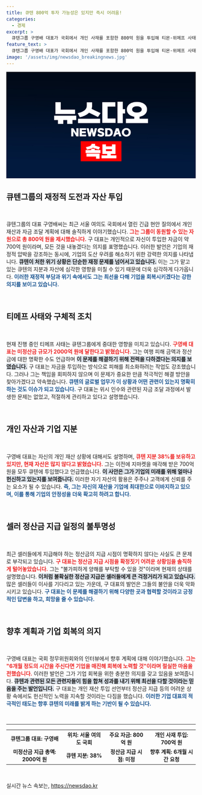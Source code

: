 ```yaml
---
title: 큐텐 800억 투자 가능성은 있지만 즉시 어려움!
categories:
  - 경제
excerpt: >
  큐텐그룹 구영배 대표가 국회에서 개인 사재를 포함한 800억 원을 투입해 티몬·위메프 사태를 해결하겠다고 밝혔습니다. 그러나 재산이 많지 않다며 정산금 지급 시점에 대한 어두운 전망을 전했습니다.
feature_text: >
  큐텐그룹 구영배 대표가 국회에서 개인 사재를 포함한 800억 원을 투입해 티몬·위메프 사태를 해결하겠다고 밝혔습니다. 그러나 재산이 많지 않다며 정산금 지급 시점에 대한 어두운 전망을 전했습니다.
image: '/assets/img/newsdao_breakingnews.jpg'
---
```


<p><img src="/assets/img/newsdao_breakingnews.jpg" alt="cryptoinkorea 속보" /></p>

<h2 data-ke-size="size26">큐텐그룹의 재정적 도전과 자산 투입</h2>  

<p data-ke-size="size16">&nbsp;</p>  

<p>큐텐그룹의 대표 구영배씨는 최근 서울 여의도 국회에서 열린 긴급 현안 질의에서 개인 재산과 자금 조달 계획에 대해 솔직하게 이야기했습니다. <b><span style="color: #ee2323;">그는 그룹이 동원할 수 있는 자원으로 총 800억 원을 제시했습니다.</span></b> 구 대표는 개인적으로 자신이 투입한 자금이 약 700억 원이라며, 모든 것을 내놓겠다는 의지를 표명했습니다. 이러한 발언은 기업의 재정적 압박을 강조하는 동시에, 기업의 도산 우려를 해소하기 위한 강력한 의지를 나타냅니다. <b><span style="background-color: #21538527;">큐텐이 처한 위기 상황은 단순한 재정 문제를 넘어서고 있습니다.</span></b> 이는 그가 맡고 있는 큐텐의 지분과 자산에 심각한 영향을 미칠 수 있기 때문에 더욱 심각하게 다가옵니다. <b><span style="color: #1a5490;">이러한 재정적 부담과 위기 속에서도 그는 최선을 다해 기업을 회복시키겠다는 강한 의지를 보이고 있습니다.</span></b>  </p>

<p data-ke-size="size16">&nbsp;</p>  

<h2 data-ke-size="size26">티메프 사태와 구체적 조치</h2>  

<p data-ke-size="size16">&nbsp;</p>  

<p>현재 진행 중인 티메프 사태는 큐텐그룹에게 중대한 영향을 미치고 있습니다. <b><span style="color: #ee2323;">구영배 대표는 미정산금 규모가 2000억 원에 달한다고 밝혔습니다.</span></b> 그는 여행 피해 금액과 정산금에 대한 명확한 수도 언급하며 <b><span style="background-color: #21538527;">이 문제를 해결하기 위해 전력을 다하겠다는 의지를 보였습니다.</span></b> 구 대표는 자금을 투입하는 방식으로 피해를 최소화하려는 작업도 강조했습니다. 그러나 그는 책임을 회피하지 않으며 이 문제가 중요한 만큼 적극적인 해결 방안을 찾아가겠다고 약속했습니다. <b><span style="color: #1a5490;">큐텐의 글로벌 업무가 이 상황과 어떤 관련이 있는지 명확히 하는 것도 이슈가 되고 있습니다.</span></b> 구 대표는 위시 인수와 관련된 자금 조달 과정에서 발생한 문제는 없었고, 적절하게 관리하고 있다고 설명했습니다.  </p>

<p data-ke-size="size16">&nbsp;</p>  

<h2 data-ke-size="size26">개인 자산과 기업 지분</h2>  

<p data-ke-size="size16">&nbsp;</p>  

<p>구영배 대표는 자신의 개인 재산 상황에 대해서도 설명하며, <b><span style="color: #ee2323;">큐텐 지분 38%를 보유하고 있지만, 현재 자산은 많지 않다고 밝혔습니다.</span></b> 그는 이전에 지마켓을 매각해 받은 700억 원을 모두 큐텐에 투입했다고 언급했습니다. <b><span style="background-color: #21538527;">이 사안은 그가 기업의 미래를 위해 얼마나 헌신하고 있는지를 보여줍니다.</span></b> 이러한 자기 자산의 활용은 주주나 고객에게 신뢰를 주는 요소가 될 수 있습니다. <b><span style="color: #1a5490;">즉, 그는 자신의 재산을 기업에 최대한으로 이바지하고 있으며, 이를 통해 기업의 안정성을 더욱 확고히 하려고 합니다.</span></b>  </p>

<p data-ke-size="size16">&nbsp;</p>  

<h2 data-ke-size="size26">셀러 정산금 지급 일정의 불투명성</h2>  

<p data-ke-size="size16">&nbsp;</p>  

<p>최근 셀러들에게 지급해야 하는 정산금의 지급 시점이 명확하지 않다는 사실도 큰 문제로 부각되고 있습니다. <b><span style="color: #ee2323;">구 대표는 정산금 지급 시점을 확정짓기 어려운 상황임을 솔직하게 털어놓았습니다.</span></b> 그는 "불가피하게 양해를 부탁할 수 있을 것"이라며 현재의 상태를 설명했습니다. <b><span style="background-color: #21538527;">이처럼 불확실한 정산금 지급은 셀러들에게 큰 걱정거리가 되고 있습니다.</span></b> 많은 셀러들이 이사를 기다리고 있는 가운데, 구 대표의 발언은 그들의 불안을 더욱 악화시키고 있습니다. <b><span style="color: #1a5490;">구 대표는 이 문제를 해결하기 위해 다양한 곳과 협력할 것이라고 긍정적인 답변을 하고, 희망을 줄 수 있습니다.</span></b>  </p>

<p data-ke-size="size16">&nbsp;</p>  

<h2 data-ke-size="size26">향후 계획과 기업 회복의 의지</h2>  

<p data-ke-size="size16">&nbsp;</p>  

<p>구영배 대표는 국회 정무위원회와의 인터뷰에서 향후 계획에 대해 이야기했습니다. <b><span style="color: #ee2323;">그는 "6개월 정도의 시간을 주신다면 기업을 매진해 회복에 노력할 것"이라며 절실한 마음을 전했습니다.</span></b> 이러한 발언은 그가 기업 회복을 위한 충분한 의지를 갖고 있음을 보여줍니다. <b><span style="background-color: #21538527;">큐텐과 관련된 모든 관련자들이 힘을 합쳐 성과를 내기 위해 최선을 다할 것이라는 믿음을 주는 발언입니다.</span></b> 구 대표는 개인 재산 투입 선언부터 정산금 지급 등의 어려운 상황 속에서도 헌신적인 노력을 지속할 것이라는 다짐을 했습니다. <b><span style="color: #1a5490;">이러한 기업 대표의 적극적인 태도는 향후 큐텐의 미래를 밝게 하는 기반이 될 수 있습니다.</span></b>  </p>

<p data-ke-size="size16">&nbsp;</p>  

<hr>  

<table style="width: 100%;">  
<tr>  
<td style="text-align: center; height: 30px;"><b>큐텐그룹 대표: 구영배</b></td>  
<td style="text-align: center; height: 30px;"><b>위치: 서울 여의도 국회</b></td>  
<td style="text-align: center; height: 30px;"><b>주요 자금: 800억 원</b></td>  
<td style="text-align: center; height: 30px;"><b>개인 사재 투입: 700억 원</b></td>  
</tr>  
<tr>  
<td style="text-align: center; height: 30px;"><b>미정산금 지급 총액: 2000억 원</b></td>  
<td style="text-align: center; height: 30px;"><b>큐텐 지분: 38%</b></td>  
<td style="text-align: center; height: 30px;"><b>정산금 지급 시점: 미정</b></td>  
<td style="text-align: center; height: 30px;"><b>향후 계획: 6개월 시간 요청</b></td>  
</tr>  
</table>  

<p data-ke-size="size16">&nbsp;</p>  
실시간 뉴스 속보는, <a href="https://newsdao.kr" rel="dofollow">https://newsdao.kr</a>


